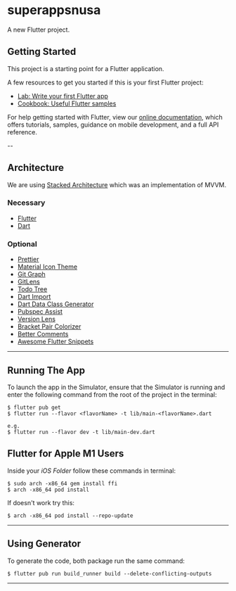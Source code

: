 # superappsnusa

A new Flutter project.

## Getting Started

This project is a starting point for a Flutter application.

A few resources to get you started if this is your first Flutter project:

- [Lab: Write your first Flutter app](https://flutter.dev/docs/get-started/codelab)
- [Cookbook: Useful Flutter samples](https://flutter.dev/docs/cookbook)

For help getting started with Flutter, view our
[online documentation](https://flutter.dev/docs), which offers tutorials,
samples, guidance on mobile development, and a full API reference.

--

## Architecture

We are using [Stacked Architecture](https://www.filledstacks.com/post/flutter-and-provider-architecture-using-stacked) which was an implementation of MVVM.

### Necessary

- [Flutter](https://marketplace.visualstudio.com/items?itemName=Dart-Code.flutter)
- [Dart](https://marketplace.visualstudio.com/items?itemName=Dart-Code.dart-code)

### Optional

- [Prettier](https://marketplace.visualstudio.com/items?itemName=esbenp.prettier-vscode)
- [Material Icon Theme](https://marketplace.visualstudio.com/items?itemName=PKief.material-icon-theme)
- [Git Graph](https://marketplace.visualstudio.com/items?itemName=mhutchie.git-graph)
- [GitLens](https://marketplace.visualstudio.com/items?itemName=eamodio.gitlens)
- [Todo Tree](https://marketplace.visualstudio.com/items?itemName=Gruntfuggly.todo-tree)
- [Dart Import](https://marketplace.visualstudio.com/items?itemName=luanpotter.dart-import)
- [Dart Data Class Generator](https://marketplace.visualstudio.com/items?itemName=BendixMa.dart-data-class-generator)
- [Pubspec Assist](https://marketplace.visualstudio.com/items?itemName=jeroen-meijer.pubspec-assist)
- [Version Lens](https://marketplace.visualstudio.com/items?itemName=pflannery.vscode-versionlens)
- [Bracket Pair Colorizer](https://marketplace.visualstudio.com/items?itemName=CoenraadS.bracket-pair-colorizer)
- [Better Comments](https://marketplace.visualstudio.com/items?itemName=aaron-bond.better-comments)
- [Awesome Flutter Snippets](https://marketplace.visualstudio.com/items?itemName=Nash.awesome-flutter-snippets)

---

## Running The App

To launch the app in the Simulator, ensure that the Simulator is running and enter the following command from the root of the project in the terminal:

```
$ flutter pub get
$ flutter run --flavor <flavorName> -t lib/main-<flavorName>.dart

e.g.
$ flutter run --flavor dev -t lib/main-dev.dart
```

## Flutter for Apple M1 Users

Inside your _iOS Folder_ follow these commands in terminal:

```
$ sudo arch -x86_64 gem install ffi
$ arch -x86_64 pod install
```

If doesn't work try this:

```
$ arch -x86_64 pod install --repo-update
```

---

## Using Generator 

To generate the code, both package run the same command:

```
$ flutter pub run build_runner build --delete-conflicting-outputs
```

---


